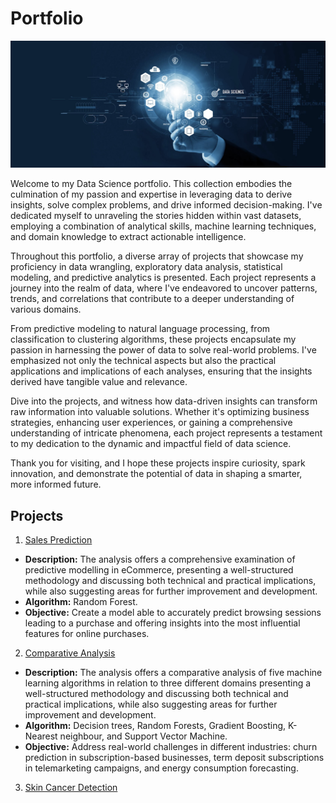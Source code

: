 # Portfolio
![Cover](Images/Cover.jpeg)

Welcome to my Data Science portfolio. This collection embodies the culmination of my passion and expertise in leveraging data to derive insights, solve complex problems, and drive informed decision-making. I've dedicated myself to unraveling the stories hidden within vast datasets, employing a combination of analytical skills, machine learning techniques, and domain knowledge to extract actionable intelligence.

Throughout this portfolio, a diverse array of projects that showcase my proficiency in data wrangling, exploratory data analysis, statistical modeling, and predictive analytics is presented. Each project represents a journey into the realm of data, where I've endeavored to uncover patterns, trends, and correlations that contribute to a deeper understanding of various domains.

From predictive modeling to natural language processing, from classification to clustering algorithms, these projects encapsulate my passion in harnessing the power of data to solve real-world problems. I've emphasized not only the technical aspects but also the practical applications and implications of each analyses, ensuring that the insights derived have tangible value and relevance.

Dive into the projects, and witness how data-driven insights can transform raw information into valuable solutions. Whether it's optimizing business strategies, enhancing user experiences, or gaining a comprehensive understanding of intricate phenomena, each project represents a testament to my dedication to the dynamic and impactful field of data science.

Thank you for visiting, and I hope these projects inspire curiosity, spark innovation, and demonstrate the potential of data in shaping a smarter, more informed future.

## Projects
1. [Sales Prediction](https://github.com/justgrossi/Portfolio/blob/main/1.Sales_Prediction/description.md)
  - **Description:** The analysis offers a comprehensive examination of predictive modelling in eCommerce, presenting a well-structured methodology and discussing both technical and practical implications, while also suggesting areas for further improvement and development.
  - **Algorithm:** Random Forest.
  - **Objective:** Create a model able to accurately predict browsing sessions leading to a purchase and offering insights into the most influential features for online purchases.
2. [Comparative Analysis](https://github.com/justgrossi/Portfolio/blob/main/2.Comparative_Analysis/description.md)
  - **Description:** The analysis offers a comparative analysis of five machine learning algorithms in relation to three different domains presenting a well-structured methodology and discussing both technical and practical implications, while also suggesting areas for further improvement and development.
   - **Algorithm:** Decision trees, Random Forests, Gradient Boosting, K-Nearest neighbour, and Support Vector Machine.
   - **Objective:** Address real-world challenges in different industries: churn prediction in subscription-based businesses, term deposit subscriptions in telemarketing campaigns, and energy consumption forecasting.
3. [Skin Cancer Detection]()